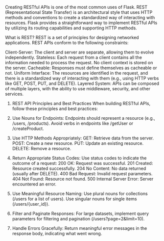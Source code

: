 Creating RESTful APIs is one of the most common uses of Flask. REST (Representational State Transfer) is an architectural style that uses HTTP methods and conventions to create a standardized way of interacting with resources. Flask provides a straightforward way to implement RESTful APIs by utilizing its routing capabilities and supporting HTTP methods.

What is REST?
REST is a set of principles for designing networked applications. REST APIs conform to the following constraints:

Client-Server: The client and server are separate, allowing them to evolve independently.
Stateless: Each request from a client contains all the information needed to process the request. No client context is stored on the server.
Cacheable: Responses must define themselves as cacheable or not.
Uniform Interface: The resources are identified in the request, and there is a standardized way of interacting with them (e.g., using HTTP verbs like GET, POST, PUT, and DELETE).
Layered System: APIs can be composed of multiple layers, with the ability to use middleware, security, and other services.
1. REST API Principles and Best Practices
When building RESTful APIs, follow these principles and best practices:

1. Use Nouns for Endpoints:
Endpoints should represent a resource (e.g., /users, /products).
Avoid verbs in endpoints like /getUser or /createProduct.
2. Use HTTP Methods Appropriately:
GET: Retrieve data from the server.
POST: Create a new resource.
PUT: Update an existing resource.
DELETE: Remove a resource.
3. Return Appropriate Status Codes:
Use status codes to indicate the outcome of a request:
200 OK: Request was successful.
201 Created: Resource created successfully.
204 No Content: No data returned (usually after DELETE).
400 Bad Request: Invalid request parameters.
404 Not Found: Resource not found.
500 Internal Server Error: Server encountered an error.
4. Use Meaningful Resource Naming:
Use plural nouns for collections (/users for a list of users).
Use singular nouns for single items (/users/{user_id}).
5. Filter and Paginate Responses:
For large datasets, implement query parameters for filtering and pagination (/users?page=2&limit=10).
6. Handle Errors Gracefully:
Return meaningful error messages in the response body, indicating what went wrong.